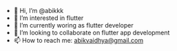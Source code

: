 - 👋 Hi, I’m @abikkk
- 👀 I’m interested in flutter
- 🌱 I’m currently woring as flutter developer
- 💞️ I’m looking to collaborate on flutter app development
- 📫 How to reach me: abikvaidhya@gmail.com

<!---

--->
